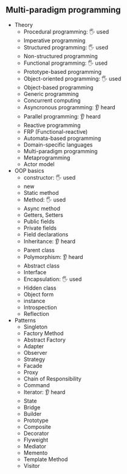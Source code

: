 ## Multi-paradigm programming

- Theory
  - Procedural programming: 🖐️ used
  - Imperative programming
  - Structured programming: 🖐️ used
  - Non-structured programming
  - Functional programming: 🖐️ used
  - Prototype-based programming
  - Object-oriented programming: 🖐️ used
  - Object-based programming
  - Generic programming
  - Concurrent computing
  - Asyncronous programming: 👂 heard
  - Parallel programming: 👂 heard
  - Reactive programming
  - FRP (Functional-reactive)
  - Automata-based programming
  - Domain-specific languages
  - Multi-paradigm programming
  - Metaprogramming
  - Actor model
- OOP basics
  - constructor: 🖐️ used
  - new
  - Static method
  - Method: 🖐️ used
  - Async method
  - Getters, Setters
  - Public fields
  - Private fields
  - Field declarations
  - Inheritance: 👂 heard
  - Parent class
  - Polymorphism: 👂 heard
  - Abstract class
  - Interface
  - Encapsulation: 🖐️ used
  - Hidden class
  - Object form
  - instance
  - Introspection
  - Reflection
- Patterns
  - Singleton
  - Factory Method
  - Abstract Factory
  - Adapter
  - Observer
  - Strategy
  - Facade
  - Proxy
  - Chain of Responsibility
  - Command
  - Iterator: 👂 heard
  - State
  - Bridge
  - Builder
  - Prototype
  - Composite
  - Decorator
  - Flyweight
  - Mediator
  - Memento
  - Template Method
  - Visitor
